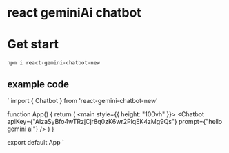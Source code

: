 # react geminiAi chatbot

# Get start
`npm i react-gemini-chatbot-new`

## example code

`
import { Chatbot } from 'react-gemini-chatbot-new'

function App() {
  return (
    <main style={{ height: "100vh" }}>
      <Chatbot apiKey={"AIzaSyBfo4wTRzjCjr8q0zK6wr2PlqEK4zMg9Qs"} prompt={"hello gemini ai"} />
    </main>
  )
}

export default App
`
